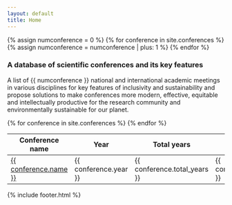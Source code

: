 ```yaml
---
layout: default
title: Home
---
```


{% assign numconference = 0 %}
{% for conference in site.conferences %}
  {% assign numconference = numconference | plus: 1 %}
{% endfor %}
<h3>A database of scientific conferences and its key features</h3>

A list of {{ numconference }} national and international academic meetings in various disciplines for key features of inclusivity and sustainability and propose solutions to make conferences more modern, effective, equitable and intellectually productive for the research community and environmentally sustainable for our planet. 

<table id='data_table' class="hover" style="width:100%">
  <thead>
  <tr>
    <th>Conference name</th>
    <th>Year</th>
    <th>Total years</th>
    <th>Discipline</th>
    <th>Gender Balance</th>
    <th>Attendance cost</th>
    <th>Registration fees</th>
    <th>Carbon footprint</th>
    <th>Other carbon footprint</th>
    <th>Travel awards</th>
  </tr>
  </thead>

  <tbody>
{% for conference in site.conferences %}
  <tr>
	<td><a href="{{ site.baseurl }}{{ conference.url }}">{{ conference.name }}</a></td>
  <td>{{ conference.year }}</td>
  <td>{{ conference.total_years }}</td>
  <td>{{ conference.discipline }}</td>
	<td>{{ conference.gender_balance }}</td>
  <td>{{ conference.attendance_cost }}</td>
  <td>{{ conference.registration_fee }}</td>
  <td>{{ conference.carbon_footprint }}</td>
  <td>{{ conference.other_carbon_footprint }}</td>
    <td>{{ conference.travel_awards }}</td>


  </tr>
{% endfor %}
  </tbody>
</table>

{% include footer.html %}
